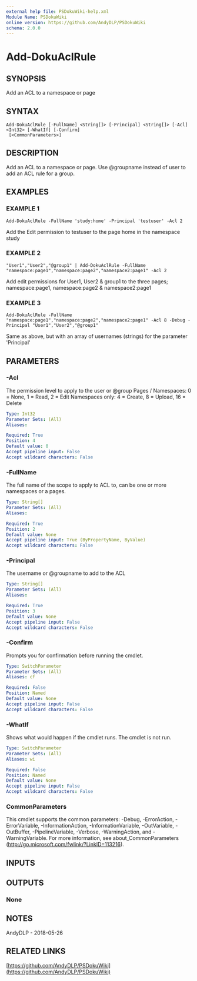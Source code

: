 ```yaml
---
external help file: PSDokuWiki-help.xml
Module Name: PSDokuWiki
online version: https://github.com/AndyDLP/PSDokuWiki
schema: 2.0.0
---
```


# Add-DokuAclRule

## SYNOPSIS
Add an ACL to a namespace or page

## SYNTAX

```
Add-DokuAclRule [-FullName] <String[]> [-Principal] <String[]> [-Acl] <Int32> [-WhatIf] [-Confirm]
 [<CommonParameters>]
```

## DESCRIPTION
Add an ACL to a namespace or page.
Use @groupname instead of user to add an ACL rule for a group.

## EXAMPLES

### EXAMPLE 1
```
Add-DokuAclRule -FullName 'study:home' -Principal 'testuser' -Acl 2
```

Add the Edit permission to testuser to the page home in the namespace study

### EXAMPLE 2
```
"User1","User2","@group1" | Add-DokuAclRule -FullName "namespace:page1","namespace:page2","namespace2:page1" -Acl 2
```

Add edit permissions for User1, User2 & group1 to the three pages; namespace:page1, namespace:page2 & namespace2:page1

### EXAMPLE 3
```
Add-DokuAclRule -FullName "namespace:page1","namespace:page2","namespace2:page1" -Acl 8 -Debug -Principal "User1","User2","@group1"
```

Same as above, but with an array of usernames (strings) for the parameter 'Principal'

## PARAMETERS

### -Acl
The permission level to apply to the user or @group
Pages / Namespaces: 0 = None, 1 = Read, 2 = Edit
Namespaces only:    4 = Create, 8 = Upload, 16 = Delete

```yaml
Type: Int32
Parameter Sets: (All)
Aliases:

Required: True
Position: 4
Default value: 0
Accept pipeline input: False
Accept wildcard characters: False
```

### -FullName
The full name of the scope to apply to ACL to, can be one or more namespaces or a pages.

```yaml
Type: String[]
Parameter Sets: (All)
Aliases:

Required: True
Position: 2
Default value: None
Accept pipeline input: True (ByPropertyName, ByValue)
Accept wildcard characters: False
```

### -Principal
The username or @groupname to add to the ACL

```yaml
Type: String[]
Parameter Sets: (All)
Aliases:

Required: True
Position: 3
Default value: None
Accept pipeline input: False
Accept wildcard characters: False
```

### -Confirm
Prompts you for confirmation before running the cmdlet.

```yaml
Type: SwitchParameter
Parameter Sets: (All)
Aliases: cf

Required: False
Position: Named
Default value: None
Accept pipeline input: False
Accept wildcard characters: False
```

### -WhatIf
Shows what would happen if the cmdlet runs.
The cmdlet is not run.

```yaml
Type: SwitchParameter
Parameter Sets: (All)
Aliases: wi

Required: False
Position: Named
Default value: None
Accept pipeline input: False
Accept wildcard characters: False
```

### CommonParameters
This cmdlet supports the common parameters: -Debug, -ErrorAction, -ErrorVariable, -InformationAction, -InformationVariable, -OutVariable, -OutBuffer, -PipelineVariable, -Verbose, -WarningAction, and -WarningVariable.
For more information, see about_CommonParameters (http://go.microsoft.com/fwlink/?LinkID=113216).

## INPUTS

## OUTPUTS

### None
## NOTES
AndyDLP - 2018-05-26

## RELATED LINKS

[https://github.com/AndyDLP/PSDokuWiki](https://github.com/AndyDLP/PSDokuWiki)

